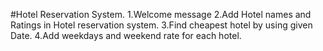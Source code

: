 #Hotel Reservation System.
1.Welcome message
2.Add Hotel names and Ratings in Hotel reservation system.
3.Find cheapest hotel by using given Date.
4.Add weekdays and weekend rate for each hotel.
